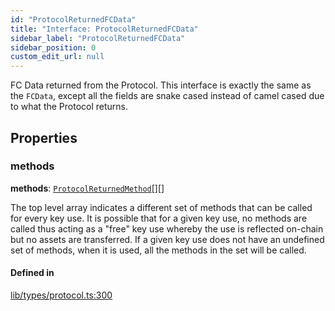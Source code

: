 ```yaml
---
id: "ProtocolReturnedFCData"
title: "Interface: ProtocolReturnedFCData"
sidebar_label: "ProtocolReturnedFCData"
sidebar_position: 0
custom_edit_url: null
---
```


FC Data returned from the Protocol. This interface is exactly the same as the `FCData`, except all the fields are
snake cased instead of camel cased due to what the Protocol returns.

## Properties

### methods

 **methods**: [`ProtocolReturnedMethod`](ProtocolReturnedMethod.md)[][]

The top level array indicates a different set of methods that can be called for every key use. It is possible that for a given key use, no methods are called thus acting as a "free" key use whereby the use is reflected on-chain but no assets are transferred.
If a given key use does not have an undefined set of methods, when it is used, all the methods in the set will be called.

#### Defined in

[lib/types/protocol.ts:300](https://github.com/keypom/keypom-js/blob/9a866ee41/packages/core/src/lib/types/protocol.ts#L300)
